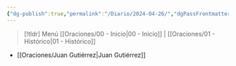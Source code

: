 ```yaml
---
{"dg-publish":true,"permalink":"/Diario/2024-04-26/","dgPassFrontmatter":true,"created":"2024-06-03T22:56:01.741-06:00","updated":"2025-02-19T10:33:08.508-06:00"}
---
```


> [!tldr] Menú 
> [[Oraciones/00 - Inicio\|00 - Inicio]] | [[Oraciones/01 - Histórico\|01 - Histórico]]

- [[Oraciones/Juan Gutiérrez\|Juan Gutiérrez]]
